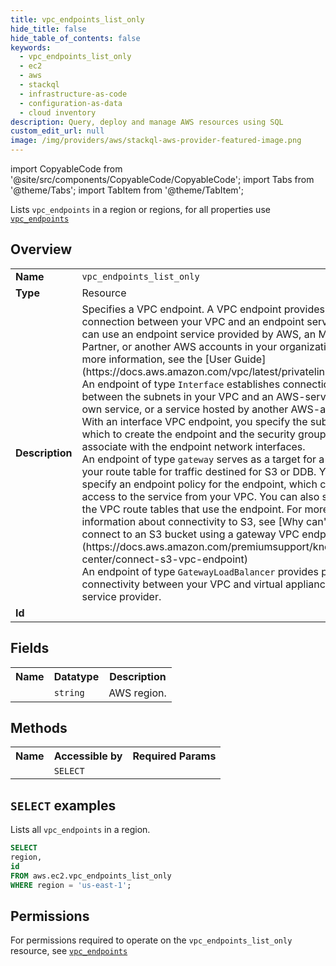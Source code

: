 ```yaml
---
title: vpc_endpoints_list_only
hide_title: false
hide_table_of_contents: false
keywords:
  - vpc_endpoints_list_only
  - ec2
  - aws
  - stackql
  - infrastructure-as-code
  - configuration-as-data
  - cloud inventory
description: Query, deploy and manage AWS resources using SQL
custom_edit_url: null
image: /img/providers/aws/stackql-aws-provider-featured-image.png
---
```


import CopyableCode from '@site/src/components/CopyableCode/CopyableCode';
import Tabs from '@theme/Tabs';
import TabItem from '@theme/TabItem';

Lists <code>vpc_endpoints</code> in a region or regions, for all properties use <a href="/providers/aws/serviceName/vpc_endpoints/"><code>vpc_endpoints</code></a>

## Overview
<table><tbody>
<tr><td><b>Name</b></td><td><code>vpc_endpoints_list_only</code></td></tr>
<tr><td><b>Type</b></td><td>Resource</td></tr>
<tr><td><b>Description</b></td><td>Specifies a VPC endpoint. A VPC endpoint provides a private connection between your VPC and an endpoint service. You can use an endpoint service provided by AWS, an MKT Partner, or another AWS accounts in your organization. For more information, see the &#91;User Guide&#93;(https://docs.aws.amazon.com/vpc/latest/privatelink/).<br />An endpoint of type <code>Interface</code> establishes connections between the subnets in your VPC and an AWS-service, your own service, or a service hosted by another AWS-account. With an interface VPC endpoint, you specify the subnets in which to create the endpoint and the security groups to associate with the endpoint network interfaces.<br />An endpoint of type <code>gateway</code> serves as a target for a route in your route table for traffic destined for S3 or DDB. You can specify an endpoint policy for the endpoint, which controls access to the service from your VPC. You can also specify the VPC route tables that use the endpoint. For more information about connectivity to S3, see &#91;Why can't I connect to an S3 bucket using a gateway VPC endpoint?&#93;(https://docs.aws.amazon.com/premiumsupport/knowledge-center/connect-s3-vpc-endpoint) <br />An endpoint of type <code>GatewayLoadBalancer</code> provides private connectivity between your VPC and virtual appliances from a service provider.</td></tr>
<tr><td><b>Id</b></td><td><CopyableCode code="aws.ec2.vpc_endpoints_list_only" /></td></tr>
</tbody></table>

## Fields
<table><tbody><tr><th>Name</th><th>Datatype</th><th>Description</th></tr><tr><td><CopyableCode code="region" /></td><td><code>string</code></td><td>AWS region.</td></tr>
</tbody></table>

## Methods

<table><tbody>
  <tr>
    <th>Name</th>
    <th>Accessible by</th>
    <th>Required Params</th>
  </tr>
  <tr>
    <td><CopyableCode code="list_resources" /></td>
    <td><code>SELECT</code></td>
    <td><CopyableCode code="region" /></td>
  </tr>
</tbody></table>

## `SELECT` examples
Lists all <code>vpc_endpoints</code> in a region.
```sql
SELECT
region,
id
FROM aws.ec2.vpc_endpoints_list_only
WHERE region = 'us-east-1';
```


## Permissions

For permissions required to operate on the <code>vpc_endpoints_list_only</code> resource, see <a href="/providers/aws/ec2/vpc_endpoints/#permissions"><code>vpc_endpoints</code></a>


